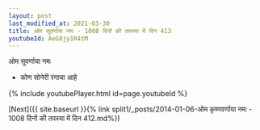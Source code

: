 ```yaml
---
layout: post
last_modified_at: 2021-03-30
title: ओम सुवर्णाया नमः - 1008 दिनों की तपस्या में दिन 413
youtubeId: AeG8jy1R4tM
---
```

 
 
 ओम सुवर्णाया नमः  
 
 -  कोण सोनेरी रंगाचा आहे 
 
  
 
  
 
 
 
 
 
 


{% include youtubePlayer.html id=page.youtubeId %}
 
[Next]({{ site.baseurl }}{% link  split1/_posts/2014-01-06-ओम कृष्णवर्णाया नमः - 1008 दिनों की तपस्या में दिन 412.md%})
 
